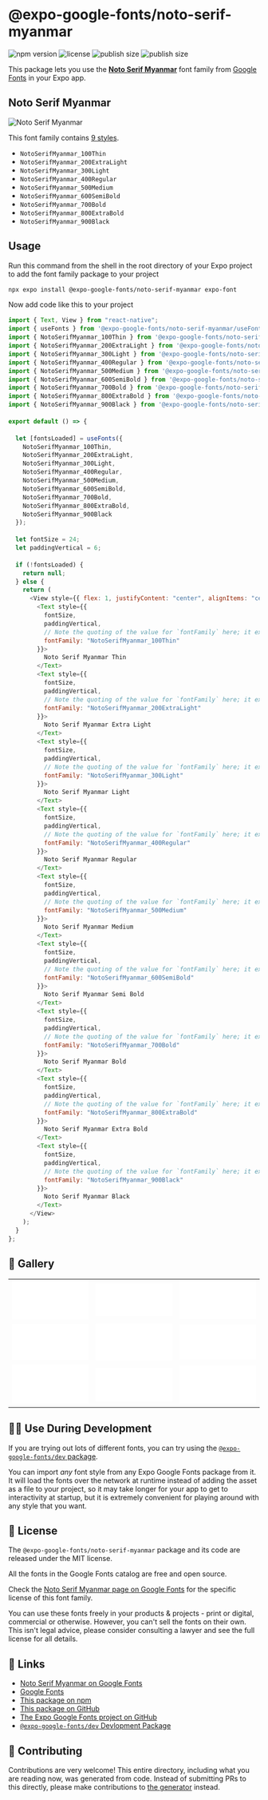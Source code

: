 # @expo-google-fonts/noto-serif-myanmar

![npm version](https://flat.badgen.net/npm/v/@expo-google-fonts/noto-serif-myanmar)
![license](https://flat.badgen.net/github/license/expo/google-fonts)
![publish size](https://flat.badgen.net/packagephobia/install/@expo-google-fonts/noto-serif-myanmar)
![publish size](https://flat.badgen.net/packagephobia/publish/@expo-google-fonts/noto-serif-myanmar)

This package lets you use the [**Noto Serif Myanmar**](https://fonts.google.com/specimen/Noto+Serif+Myanmar) font family from [Google Fonts](https://fonts.google.com/) in your Expo app.

## Noto Serif Myanmar

![Noto Serif Myanmar](./font-family.png)

This font family contains [9 styles](#-gallery).

- `NotoSerifMyanmar_100Thin`
- `NotoSerifMyanmar_200ExtraLight`
- `NotoSerifMyanmar_300Light`
- `NotoSerifMyanmar_400Regular`
- `NotoSerifMyanmar_500Medium`
- `NotoSerifMyanmar_600SemiBold`
- `NotoSerifMyanmar_700Bold`
- `NotoSerifMyanmar_800ExtraBold`
- `NotoSerifMyanmar_900Black`

## Usage

Run this command from the shell in the root directory of your Expo project to add the font family package to your project

```sh
npx expo install @expo-google-fonts/noto-serif-myanmar expo-font
```

Now add code like this to your project

```js
import { Text, View } from "react-native";
import { useFonts } from '@expo-google-fonts/noto-serif-myanmar/useFonts';
import { NotoSerifMyanmar_100Thin } from '@expo-google-fonts/noto-serif-myanmar/100Thin';
import { NotoSerifMyanmar_200ExtraLight } from '@expo-google-fonts/noto-serif-myanmar/200ExtraLight';
import { NotoSerifMyanmar_300Light } from '@expo-google-fonts/noto-serif-myanmar/300Light';
import { NotoSerifMyanmar_400Regular } from '@expo-google-fonts/noto-serif-myanmar/400Regular';
import { NotoSerifMyanmar_500Medium } from '@expo-google-fonts/noto-serif-myanmar/500Medium';
import { NotoSerifMyanmar_600SemiBold } from '@expo-google-fonts/noto-serif-myanmar/600SemiBold';
import { NotoSerifMyanmar_700Bold } from '@expo-google-fonts/noto-serif-myanmar/700Bold';
import { NotoSerifMyanmar_800ExtraBold } from '@expo-google-fonts/noto-serif-myanmar/800ExtraBold';
import { NotoSerifMyanmar_900Black } from '@expo-google-fonts/noto-serif-myanmar/900Black';

export default () => {

  let [fontsLoaded] = useFonts({
    NotoSerifMyanmar_100Thin, 
    NotoSerifMyanmar_200ExtraLight, 
    NotoSerifMyanmar_300Light, 
    NotoSerifMyanmar_400Regular, 
    NotoSerifMyanmar_500Medium, 
    NotoSerifMyanmar_600SemiBold, 
    NotoSerifMyanmar_700Bold, 
    NotoSerifMyanmar_800ExtraBold, 
    NotoSerifMyanmar_900Black
  });

  let fontSize = 24;
  let paddingVertical = 6;

  if (!fontsLoaded) {
    return null;
  } else {
    return (
      <View style={{ flex: 1, justifyContent: "center", alignItems: "center" }}>
        <Text style={{
          fontSize,
          paddingVertical,
          // Note the quoting of the value for `fontFamily` here; it expects a string!
          fontFamily: "NotoSerifMyanmar_100Thin"
        }}>
          Noto Serif Myanmar Thin
        </Text>
        <Text style={{
          fontSize,
          paddingVertical,
          // Note the quoting of the value for `fontFamily` here; it expects a string!
          fontFamily: "NotoSerifMyanmar_200ExtraLight"
        }}>
          Noto Serif Myanmar Extra Light
        </Text>
        <Text style={{
          fontSize,
          paddingVertical,
          // Note the quoting of the value for `fontFamily` here; it expects a string!
          fontFamily: "NotoSerifMyanmar_300Light"
        }}>
          Noto Serif Myanmar Light
        </Text>
        <Text style={{
          fontSize,
          paddingVertical,
          // Note the quoting of the value for `fontFamily` here; it expects a string!
          fontFamily: "NotoSerifMyanmar_400Regular"
        }}>
          Noto Serif Myanmar Regular
        </Text>
        <Text style={{
          fontSize,
          paddingVertical,
          // Note the quoting of the value for `fontFamily` here; it expects a string!
          fontFamily: "NotoSerifMyanmar_500Medium"
        }}>
          Noto Serif Myanmar Medium
        </Text>
        <Text style={{
          fontSize,
          paddingVertical,
          // Note the quoting of the value for `fontFamily` here; it expects a string!
          fontFamily: "NotoSerifMyanmar_600SemiBold"
        }}>
          Noto Serif Myanmar Semi Bold
        </Text>
        <Text style={{
          fontSize,
          paddingVertical,
          // Note the quoting of the value for `fontFamily` here; it expects a string!
          fontFamily: "NotoSerifMyanmar_700Bold"
        }}>
          Noto Serif Myanmar Bold
        </Text>
        <Text style={{
          fontSize,
          paddingVertical,
          // Note the quoting of the value for `fontFamily` here; it expects a string!
          fontFamily: "NotoSerifMyanmar_800ExtraBold"
        }}>
          Noto Serif Myanmar Extra Bold
        </Text>
        <Text style={{
          fontSize,
          paddingVertical,
          // Note the quoting of the value for `fontFamily` here; it expects a string!
          fontFamily: "NotoSerifMyanmar_900Black"
        }}>
          Noto Serif Myanmar Black
        </Text>
      </View>
    );
  }
};
```

## 🔡 Gallery


||||
|-|-|-|
|![NotoSerifMyanmar_100Thin](./100Thin/NotoSerifMyanmar_100Thin.ttf.png)|![NotoSerifMyanmar_200ExtraLight](./200ExtraLight/NotoSerifMyanmar_200ExtraLight.ttf.png)|![NotoSerifMyanmar_300Light](./300Light/NotoSerifMyanmar_300Light.ttf.png)||
|![NotoSerifMyanmar_400Regular](./400Regular/NotoSerifMyanmar_400Regular.ttf.png)|![NotoSerifMyanmar_500Medium](./500Medium/NotoSerifMyanmar_500Medium.ttf.png)|![NotoSerifMyanmar_600SemiBold](./600SemiBold/NotoSerifMyanmar_600SemiBold.ttf.png)||
|![NotoSerifMyanmar_700Bold](./700Bold/NotoSerifMyanmar_700Bold.ttf.png)|![NotoSerifMyanmar_800ExtraBold](./800ExtraBold/NotoSerifMyanmar_800ExtraBold.ttf.png)|![NotoSerifMyanmar_900Black](./900Black/NotoSerifMyanmar_900Black.ttf.png)||


## 👩‍💻 Use During Development

If you are trying out lots of different fonts, you can try using the [`@expo-google-fonts/dev` package](https://github.com/expo/google-fonts/tree/master/font-packages/dev#readme).

You can import _any_ font style from any Expo Google Fonts package from it. It will load the fonts over the network at runtime instead of adding the asset as a file to your project, so it may take longer for your app to get to interactivity at startup, but it is extremely convenient for playing around with any style that you want.


## 📖 License

The `@expo-google-fonts/noto-serif-myanmar` package and its code are released under the MIT license.

All the fonts in the Google Fonts catalog are free and open source.

Check the [Noto Serif Myanmar page on Google Fonts](https://fonts.google.com/specimen/Noto+Serif+Myanmar) for the specific license of this font family.

You can use these fonts freely in your products & projects - print or digital, commercial or otherwise. However, you can't sell the fonts on their own. This isn't legal advice, please consider consulting a lawyer and see the full license for all details.

## 🔗 Links

- [Noto Serif Myanmar on Google Fonts](https://fonts.google.com/specimen/Noto+Serif+Myanmar)
- [Google Fonts](https://fonts.google.com/)
- [This package on npm](https://www.npmjs.com/package/@expo-google-fonts/noto-serif-myanmar)
- [This package on GitHub](https://github.com/expo/google-fonts/tree/master/font-packages/noto-serif-myanmar)
- [The Expo Google Fonts project on GitHub](https://github.com/expo/google-fonts)
- [`@expo-google-fonts/dev` Devlopment Package](https://github.com/expo/google-fonts/tree/master/font-packages/dev)

## 🤝 Contributing

Contributions are very welcome! This entire directory, including what you are reading now, was generated from code. Instead of submitting PRs to this directly, please make contributions to [the generator](https://github.com/expo/google-fonts/tree/master/packages/generator) instead.
